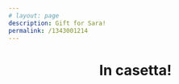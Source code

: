 ```yaml
---
# layout: page
description: Gift for Sara!
permalink: /1343001214
---
```


<h1> 
    <center> 
        In casetta! 
    </center>
</h1>